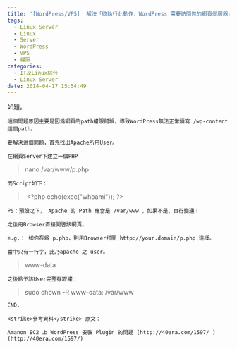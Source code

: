 ```yaml
---
title: '[WordPress/VPS]  解決「欲執行此動作，WordPress 需要訪問你的網頁伺服器」之問題'
tags:
  - Linux Server
  - Linux
  - Server
  - WordPress
  - VPS
  - 權限
categories:
  - IT及Linux綜合
  - Linux Server
date: 2014-04-17 15:54:49
---
```


如題。

	這個問題原因主要是因爲網頁的path權限錯誤，導致WordPress無法正常讀寫 /wp-content 這個path。

	要解決這個問題，首先找出Apache所用User。

	在網頁Server下建立一個PHP

> nano /var/www/p.php

	而Script如下：

> &nbsp;&lt;?php echo(exec(&quot;whoami&quot;)); ?&gt;

	PS：預設之下， Apache 的 Path 應當是 /var/www ，如果不是，自行變通！

	之後用Browser直接開啓該網頁。

	e.g.： 如你存爲 p.php，則用Browser打開 http://your.domain/p.php 這樣。

	當中只有一行字，此乃apache 之 user。

> www-data

	之後給予該User完整存取權：

> sudo chown -R www-data: /var/www

	END.

	<strike>參考資料</strike> 原文：

	Amanon EC2 上 WordPress 安裝 Plugin 的問題 [http://40era.com/1597/ ](http://40era.com/1597/)

